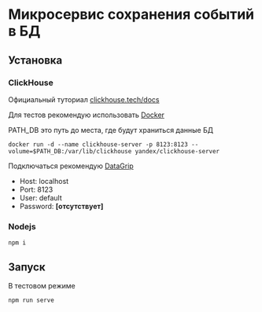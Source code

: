 # Микросервис сохранения событий в БД

## Установка

### ClickHouse
Официальный туториал [clickhouse.tech/docs](https://clickhouse.tech/docs/ru/getting-started/install/)

Для тестов рекомендую использовать [Docker](https://www.docker.com)

PATH_DB это путь до места, где будут храниться данные БД

```
docker run -d --name clickhouse-server -p 8123:8123 --volume=$PATH_DB:/var/lib/clickhouse yandex/clickhouse-server
```

Подключаться рекомендую [DataGrip](https://www.jetbrains.com/datagrip/)
* Host: localhost
* Port: 8123
* User: default
* Password: **[отсутствует]**

### Nodejs

```
npm i
```

## Запуск
В тестовом режиме
```
npm run serve
```